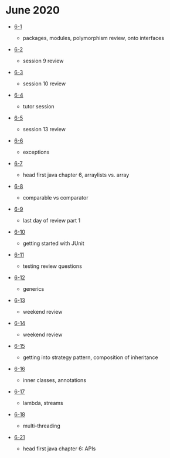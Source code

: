 # June 2020

- [6-1](./days/6-1.md)
  - packages, modules, polymorphism review, onto interfaces

- [6-2](./days/6-2.md)
  - session 9 review

- [6-3](./days/6-3.md)
  - session 10 review

- [6-4](./days/6-4.md)
  - tutor session
  
- [6-5](./days/6-5.md)
  - session 13 review 

- [6-6](./days/6-6.md)
  - exceptions

- [6-7](./days/6-7.md)
  - head first java chapter 6, arraylists vs. array

- [6-8](./days/6-8.md)
  - comparable vs comparator

- [6-9](./days/6-9.md)
  - last day of review part 1 

- [6-10](./days/6-10.md)
  - getting started with JUnit 

- [6-11](./days/6-11.md)
  - testing review questions 

- [6-12](./days/6-12.md)
  - generics

- [6-13](./days/6-13.md)
  - weekend review 

- [6-14](./days/6-14.md)
  - weekend review 

- [6-15](./days/6-15.md)
  - getting into strategy pattern, composition of inheritance 

- [6-16](./days/6-16.md)
  - inner classes, annotations 

- [6-17](./days/6-17.md)
  - lambda, streams 

- [6-18](./days/6-18.md)
  - multi-threading 

- [6-21](./days/6-21.md)
  - head first java chapter 6: APIs
